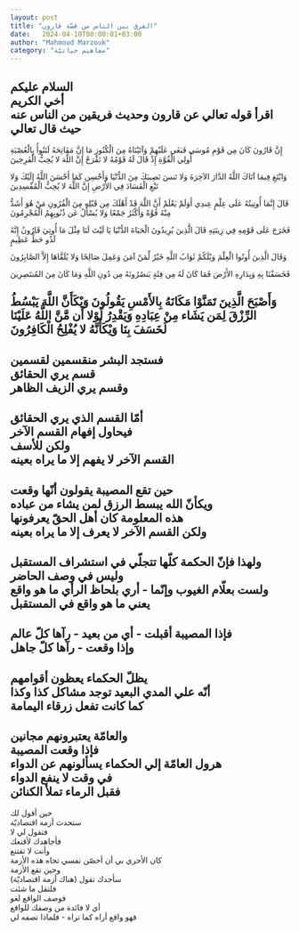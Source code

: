 ```yaml
---
layout: post
title: "الفرق بين الناس من قصّة قارون"
date:   2024-04-10T00:00:01+03:00
author: "Mahmoud Marzouk"
category: "مفاهيم حياتيّة"
---
```



السلام عليكم  
أخي الكريم  
اقرأ قوله تعالي عن قارون وحديث فريقين من الناس
عنه  
حيث قال تعالي  
-  
إِنَّ قَارُونَ كَانَ مِن قَوْمِ مُوسَى فَبَغَى عَلَيْهِمْ وَآتَيْنَاهُ مِنَ الْكُنُوزِ مَا
إِنَّ مَفَاتِحَهُ لَتَنُوأُ بِالْعُصْبَةِ أُولِي الْقُوَّةِ إِذْ قَالَ لَهُ قَوْمُهُ لا تَفْرَحْ إِنَّ اللَّهَ لا يُحِبُّ
الْفَرِحِينَ

وَابْتَغِ فِيمَا آتَاكَ اللَّهُ الدَّارَ الآخِرَةَ وَلا تَنسَ نَصِيبَكَ مِنَ
الدُّنْيَا وَأَحْسِن كَمَا أَحْسَنَ اللَّهُ إِلَيْكَ وَلا تَبْغِ الْفَسَادَ فِي الأَرْضِ إِنَّ اللَّهَ لا يُحِبُّ
الْمُفْسِدِينَ

قَالَ إِنَّمَا أُوتِيتُهُ عَلَى عِلْمٍ عِندِي أَوَلَمْ يَعْلَمْ أَنَّ اللَّهَ قَدْ أَهْلَكَ
مِن قَبْلِهِ مِنَ الْقُرُونِ مَنْ هُوَ أَشَدُّ مِنْهُ قُوَّةً وَأَكْثَرُ جَمْعًا وَلا يُسْأَلُ عَن ذُنُوبِهِمُ
الْمُجْرِمُونَ

فَخَرَجَ عَلَى قَوْمِهِ فِي زِينَتِهِ قَالَ الَّذِينَ يُرِيدُونَ الْحَيَاةَ الدُّنْيَا يَا
لَيْتَ لَنَا مِثْلَ مَا أُوتِيَ قَارُونُ إِنَّهُ لَذُو حَظٍّ عَظِيمٍ

وَقَالَ الَّذِينَ أُوتُوا الْعِلْمَ وَيْلَكُمْ ثَوَابُ اللَّهِ خَيْرٌ لِّمَنْ آمَنَ وَعَمِلَ
صَالِحًا وَلا يُلَقَّاهَا إِلاَّ الصَّابِرُونَ

فَخَسَفْنَا بِهِ وَبِدَارِهِ الأَرْضَ فَمَا كَانَ لَهُ مِن فِئَةٍ يَنصُرُونَهُ مِن دُونِ
اللَّهِ وَمَا كَانَ مِنَ المُنتَصِرِينَ

وَأَصْبَحَ الَّذِينَ تَمَنَّوْا مَكَانَهُ بِالأَمْسِ يَقُولُونَ وَيْكَأَنَّ اللَّهَ يَبْسُطُ
الرِّزْقَ لِمَن يَشَاء مِنْ عِبَادِهِ وَيَقْدِرُ لَوْلا أَن مَّنَّ اللَّهُ عَلَيْنَا لَخَسَفَ بِنَا وَيْكَأَنَّهُ لا
يُفْلِحُ الْكَافِرُونَ  
-  
فستجد البشر منقسمين لقسمين  
قسم يري الحقائق  
وقسم يري الزيف الظاهر  
-  
أمّا القسم الذي يري الحقائق  
فيحاول إفهام القسم الآخر  
ولكن للأسف  
القسم الآخر لا يفهم إلا ما يراه بعينه  
-  
حين تقع المصيبة يقولون أنّها وقعت  
ويكأنّ الله يبسط الرزق لمن يشاء من عباده  
هذه المعلومة كان أهل الحقّ يعرفونها  
ولكن القسم الآخر لا يعرف إلا ما يراه بعينه  
-  
ولهذا فإنّ الحكمة كلّها تتجلّي في استشراف المستقبل  
وليس في وصف الحاضر  
ولست بعلّام الغيوب وإنّما - أري بلحاظ الرأي ما هو
واقع  
يعني ما هو واقع في المستقبل  
-  
فإذا المصيبة أقبلت - أي من بعيد - رآها كلّ عالم  
وإذا وقعت - رآها كلّ جاهل  
-  
يظلّ الحكماء يعظون أقوامهم  
أنّه علي المدي البعيد توجد مشاكل كذا وكذا  
كما كانت تفعل زرقاء اليمامة  
-  
والعامّة يعتبرونهم مجانين  
فإذا وقعت المصيبة  
هرول العامّة إلي الحكماء يسألونهم عن الدواء  
في وقت لا ينفع الدواء  
فقبل الرماء تملأ الكنائن  
-  
حين أقول لك  
ستحدث أزمة اقتصاديّة  
فتقول لي لا  
فأجاهدك لأقنعك  
وأنت لا تقتنع  
كان الأحري بي أن أحصّن نفسي تجاه هذه الأزمة  
وحين تقع الأزمة  
سأجدك تقول (هناك أزمة اقتصاديّة)  
فلتقل ما شئت  
فوصف الواقع لغو  
أي لا فائدة من وصفك للواقع  
فهو واقع أراه كما تراه - فلماذا تصفه لي
